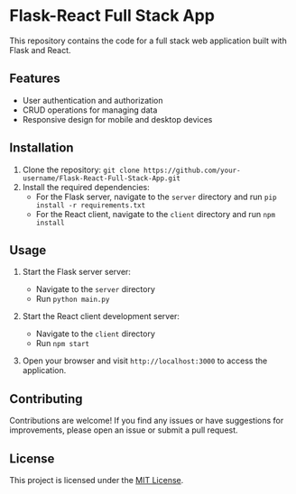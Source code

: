 # Flask-React Full Stack App

This repository contains the code for a full stack web application built with Flask and React.

## Features

- User authentication and authorization
- CRUD operations for managing data
- Responsive design for mobile and desktop devices

## Installation

1. Clone the repository: `git clone https://github.com/your-username/Flask-React-Full-Stack-App.git`
2. Install the required dependencies:
    - For the Flask server, navigate to the `server` directory and run `pip install -r requirements.txt`
    - For the React client, navigate to the `client` directory and run `npm install`

## Usage

1. Start the Flask server server:
    - Navigate to the `server` directory
    - Run `python main.py`

2. Start the React client development server:
    - Navigate to the `client` directory
    - Run `npm start`

3. Open your browser and visit `http://localhost:3000` to access the application.

## Contributing

Contributions are welcome! If you find any issues or have suggestions for improvements, please open an issue or submit a pull request.

## License

This project is licensed under the [MIT License](LICENSE).
